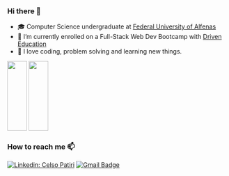 ### Hi there 👋

- 🎓 Computer Science undergraduate at <a href="https://www.unifal-mg.edu.br/portal/">Federal University of Alfenas</a>
- 🌱 I’m currently enrolled on a Full-Stack Web Dev Bootcamp with <a href="https://www.driven.com.br">Driven Education</a>
- 🦕 I love coding, problem solving and learning new things.

<p align="left">
 <!-- <img src="https://github-readme-stats.vercel.app/api/wakatime?username=celsopatiri&theme=tokyonight&show_icons=true&layout=default&langs_count=4" height="160px", width="400px" />
 -->
 <img src="https://github-readme-stats.vercel.app/api/top-langs/?username=celso-patiri&exclude_repo=github-readme-stats,anuraghazra.github.io&theme=radical&custom_title=Github Stats&include_all_commits=true&count_private=true" height="160px", width="45vw" />
<img src="https://github-readme-stats.vercel.app/api?username=celso-patiri&theme=radical&custom_title=Github Stats&include_all_commits=true&count_private=true" height="160px", width="45vw" />
</p>

### How to reach me 📫
[![Linkedin: Celso Patiri](https://img.shields.io/badge/-Linkedin-blue?style=flat&logo=Linkedin&logoColor=white&link=https://www.linkedin.com/in/celso-patiri-916051223/)](https://www.linkedin.com/in/celso-patiri-916051223/)
[![Gmail Badge](https://img.shields.io/badge/-Gmail-D14836?style=flat&logo=gmail&logoColor=white&link=mailto:celsobenedetti2@gmail.com)](mailto:celsobenedetti2@gmail.com)
